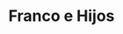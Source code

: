 ---
title: "Franco e Hijos"
url: /ciudad-autonoma-de-buenos-aires/franco-e-hijos/
shop: agente inmobiliario
---